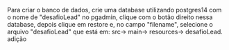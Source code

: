 Para criar o banco de dados, crie uma database utilizando postgres14 com o nome de "desafioLead" no pgadmin, clique com o botão direito nessa database, depois clique em restore e, no campo "filename", selecione o arquivo "desafioLead" que está em: 
src-> main-> resources-> desafioLead. adição